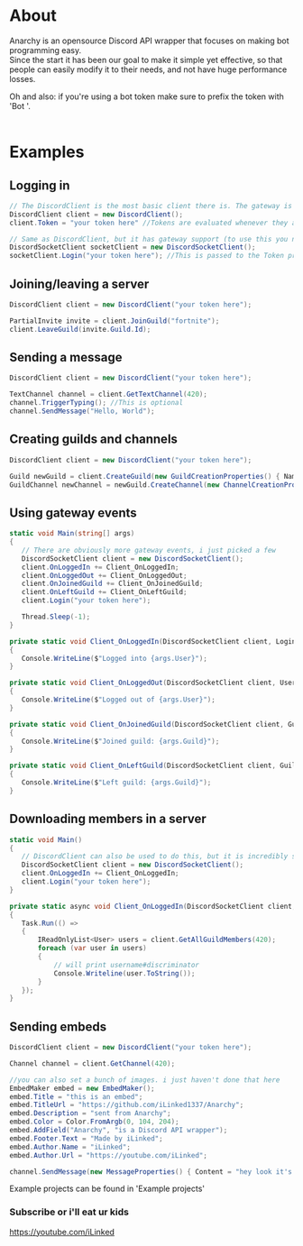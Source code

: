 # About
Anarchy is an opensource Discord API wrapper that focuses on making bot programming easy.<br>
Since the start it has been our goal to make it simple yet effective, so that people can easily modify it to their needs, and not have huge performance losses.<br>

Oh and also: if you're using a bot token make sure to prefix the token with 'Bot '.<br><br>


# Examples

## Logging in
```csharp
// The DiscordClient is the most basic client there is. The gateway is NOT available for this client
DiscordClient client = new DiscordClient();
client.Token = "your token here" //Tokens are evaluated whenever they are put in here. It'll trigger a DiscordHttpException if it's invalid

// Same as DiscordClient, but it has gateway support (to use this you need to include Discord.Gateway)
DiscordSocketClient socketClient = new DiscordSocketClient();
socketClient.Login("your token here"); //This is passed to the Token property, meaning that a DiscordHttpException will also be triggered here if the token is invalid 
```

## Joining/leaving a server
```csharp
DiscordClient client = new DiscordClient("your token here");

PartialInvite invite = client.JoinGuild("fortnite");
client.LeaveGuild(invite.Guild.Id);
```

## Sending a message
```csharp
DiscordClient client = new DiscordClient("your token here");

TextChannel channel = client.GetTextChannel(420);
channel.TriggerTyping(); //This is optional
channel.SendMessage("Hello, World");
```

## Creating guilds and channels
```csharp
DiscordClient client = new DiscordClient("your token here");

Guild newGuild = client.CreateGuild(new GuildCreationProperties() { Name = "cool stuff", Icon = Image.FromFile("icon.png"), Region = "eu-central" });
GuildChannel newChannel = newGuild.CreateChannel(new ChannelCreationProperties() { Name = "my new channel" });
```

## Using gateway events
```csharp
static void Main(string[] args)
{
   // There are obviously more gateway events, i just picked a few
   DiscordSocketClient client = new DiscordSocketClient();
   client.OnLoggedIn += Client_OnLoggedIn;
   client.OnLoggedOut += Client_OnLoggedOut;
   client.OnJoinedGuild += Client_OnJoinedGuild;
   client.OnLeftGuild += Client_OnLeftGuild;
   client.Login("your token here");

   Thread.Sleep(-1);
}

private static void Client_OnLoggedIn(DiscordSocketClient client, LoginEventArgs args)
{
   Console.WriteLine($"Logged into {args.User}");
}

private static void Client_OnLoggedOut(DiscordSocketClient client, UserEventArgs args)
{
   Console.WriteLine($"Logged out of {args.User}");
}

private static void Client_OnJoinedGuild(DiscordSocketClient client, GuildEventArgs args)
{
   Console.WriteLine($"Joined guild: {args.Guild}");
}

private static void Client_OnLeftGuild(DiscordSocketClient client, GuildEventArgs args)
{
   Console.WriteLine($"Left guild: {args.Guild}");
}
```

## Downloading members in a server
```csharp
static void Main()
{
   // DiscordClient can also be used to do this, but it is incredibly slow compared to the gateway method
   DiscordSocketClient client = new DiscordSocketClient();
   client.OnLoggedIn += Client_OnLoggedIn;
   client.Login("your token here");
}

private static async void Client_OnLoggedIn(DiscordSocketClient client, UserEventArgs args)
{
   Task.Run(() =>
   {
       IReadOnlyList<User> users = client.GetAllGuildMembers(420);
       foreach (var user in users)
       {
           // will print username#discriminator
           Console.Writeline(user.ToString());
       }
   });
}
```

## Sending embeds
```csharp
DiscordClient client = new DiscordClient("your token here");

Channel channel = client.GetChannel(420);

//you can also set a bunch of images. i just haven't done that here
EmbedMaker embed = new EmbedMaker();
embed.Title = "this is an embed";
embed.TitleUrl = "https://github.com/iLinked1337/Anarchy";
embed.Description = "sent from Anarchy";
embed.Color = Color.FromArgb(0, 104, 204);
embed.AddField("Anarchy", "is a Discord API wrapper");
embed.Footer.Text = "Made by iLinked";
embed.Author.Name = "iLinked";
embed.Author.Url = "https://youtube.com/iLinked";

channel.SendMessage(new MessageProperties() { Content = "hey look it's an embed!", Embed = embed });
```

Example projects can be found in 'Example projects'


### Subscribe or i'll eat ur kids
https://youtube.com/iLinked
